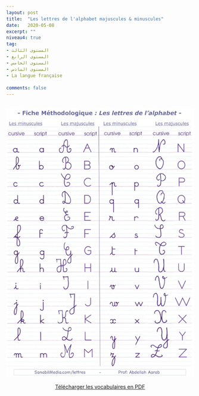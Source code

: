 ```yaml
---
layout: post
title:  "Les lettres de l'alphabet majuscules & minuscules"
date:   2020-05-08
excerpt: ""
niveau4: true
tag:
- المستوى الثالث
- المستوى الرابع
- المستوى الخامس
- المستوى السادس 
- La langue française

comments: false
---
```

<center>
	   <img style="display: none;" src="/assets/img/thumbnails/Lettres-SanabilMedia.com.jpg" alt="" width="1" height="1">

<br>
	   	<img src="/assets/img//les_lettres_de_l-alphabet_majuscules_minuscules-sanabilmedia.jpg" alt="Les lettres de l'alphabet majuscules & minuscules" >

<br>	

<p markdown="0"><a href="https://drive.google.com/u/0/uc?id=1xZffT5kPO1bzZNiY-Ts3n4cwqGUHKlVU&export=download" class="btn">Télécharger les vocabulaires en PDF</a></p>
</center>

